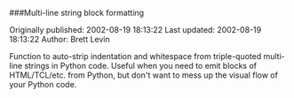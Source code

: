 ###Multi-line string block formatting

Originally published: 2002-08-19 18:13:22
Last updated: 2002-08-19 18:13:22
Author: Brett Levin

Function to auto-strip indentation and whitespace from triple-quoted multi-line strings in Python code.  Useful when you need to emit blocks of HTML/TCL/etc. from Python, but don't want to mess up the visual flow of your Python code.